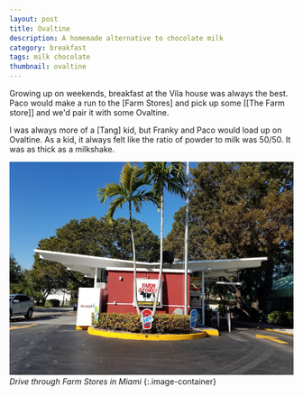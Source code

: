 ```yaml
---
layout: post
title: Ovaltine
description: A homemade alternative to chocolate milk
category: breakfast
tags: milk chocolate
thumbnail: ovaltine
---
```


Growing up on weekends, breakfast at the Vila house was always the best. Paco would make a run to the [Farm Stores] and pick up some [[The Farm store]] and we'd pair it with some Ovaltine. 

I was always more of a [Tang] kid, but Franky and Paco would load up on Ovaltine. As a kid, it always felt like the ratio of powder to milk was 50/50. It was as thick as a milkshake.




![Farm Stores](/assets/images/content/farm-stores.jpg "Title Text")
*Drive through Farm Stores in Miami*
{:.image-container}
